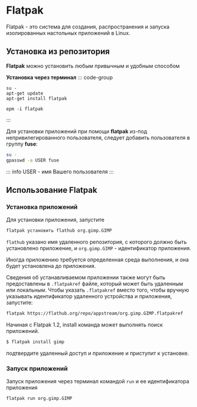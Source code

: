 # Flatpak
Flatpak - это система для создания, распространения и запуска изолированных настольных приложений в Linux.
## Установка из репозитория <Badge type="warning" text="sysphus" />
**Flatpak** можно установить любым привычным и удобным способом

**Установка через терминал**
::: code-group

```bash[apt-get]
su -
apt-get update
apt-get install flatpak
```
```bash[epm]
epm -i flatpak
```
:::

Для установки приложений при помощи **flatpak** из-под непривилегированного пользователя, следует добавить пользователя в группу **fuse**:

```bash
su -
gpasswd -a USER fuse
```
::: info
USER - имя Вашего пользователя
:::

## Использование Flatpak

### Установка приложений

Для установки приложения, запустите
```bash
flatpak установить flathub org.gimp.GIMP
```

`flathub` указано имя удаленного репозитория, с которого должно быть установлено приложение, и `org.gimp.GIMP` - идентификатор приложения.

Иногда приложению требуется определенная среда выполнения, и она будет установлена до приложения.

Сведения об устанавливаемом приложении также могут быть предоставлены в `.flatpakref` файле, который может быть удаленным или локальным. Чтобы указать `.flatpakref` вместо того, чтобы вручную указывать идентификатор удаленного устройства и приложения, запустите:

```bash
flatpak https://flathub.org/repo/appstream/org.gimp.GIMP.flatpakref
```
Начиная с Flatpak 1.2, install команда может выполнять поиск приложений.
```bash
$ flatpak install gimp
```
подтвердитe удаленный доступ и приложение и приступит к установке.

### Запуск приложений
Запуск приложения через терминал командой `run` и ее идентификатора приложения
```bash
flatpak run org.gimp.GIMP
```